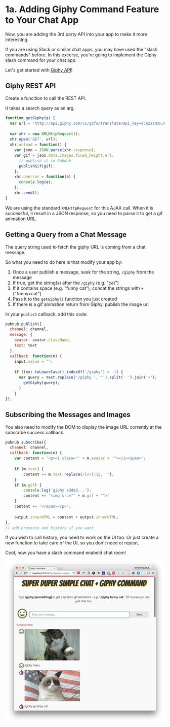 # 1a. Adding Giphy Command Feature to Your Chat App

Now, you are adding the 3rd party API into your app to make it more interesting.

If you are using Slack or similar chat apps, you may have used the "slash commands" before. In this excerse, you're going to implement the Giphy slash command for your chat app.

Let's get started with [Giphy API](https://api.giphy.com/)!

## Giphy REST API

Create a funcition to call the REST API.

It takes a search query as an arg.

```javascript
function getGiphy(q) {
  var url = 'http://api.giphy.com/v1/gifs/translate?api_key=dc6zaTOxFJmzC&s=' + q;

  var xhr = new XMLHttpRequest();
  xhr.open('GET', url);
  xhr.onload = function() {
    var json = JSON.parse(xhr.response);
    var gif = json.data.images.fixed_height.url;    
      // publish it to PubNub
      publishGif(gif);
    };
    xhr.onerror = function(e) {
      console.log(e);
    };
    xhr.send();
}
```

We are using the standard `XMLHttpRequest` for this AJAX call. When it is successful, it result in a JSON response, so you need to parse it to get a gif animation URL.



## Getting a Query from a Chat Message

The query string used to fetch the giphy URL is coming from a chat message.

So what you need to do here is that modify your app by:

1. Once a user publish a message, seek for the string, `/giphy` from the message
2. If true, get the string(s) after the `/giphy` (e.g. "cat")
3. If it contains space (e.g. "funny cat"), concat the strings with `+` ("funny+cat")
4. Pass it to the `getGiphy()` function you just created
5. If there is a gif animation return from Giphy, publish the image url



In your `publish` callback, add this code:

```javascript
pubnub.publish({
  channel: channel,
  message: {
    avatar: avatar.className,
    text: text
  },
  callback: function(m) {
    input.value = '';
        
    if (text.toLowerCase().indexOf('/giphy') > -1) {
      var query = text.replace('/giphy ', '').split(' ').join('+');  
        getGiphy(query);
      }
    }
});
```



## Subscribing the Messages and Images

You also need to modify the DOM to display the image URL corrently at the subscribe success callback.

```javascript
pubnub.subscribe({
  channel: channel,
  callback: function(m) { 
    var content = '<p><i class="' + m.avatar + '"></i><span>';

    if (m.text) {
        content += m.text.replace(/[<>]/ig, '');
    }
    if (m.gif) {
        console.log('giphy added...');
        content += '<img src="' + m.gif + '">'
    }
    content += '</span></p>';

    output.innerHTML = content + output.innerHTML;
},
// add presence and history if you want
```



If you wish to call history, you need to work on the UI too. Or just create a new function to take care of the UI, so you don't need ot repeat.

Cool, now you have a slash command enabeld chat room!

![Chat app](../images/chat-giphy.png "Super Duper Simple Chat w/ giphy")
